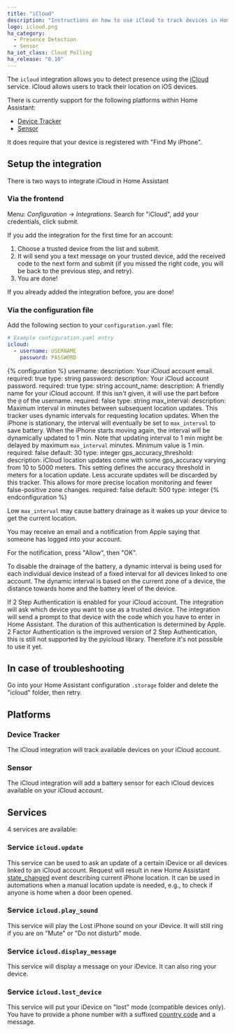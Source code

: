 ```yaml
---
title: "iCloud"
description: "Instructions on how to use iCloud to track devices in Home Assistant."
logo: icloud.png
ha_category:
  - Presence Detection
  - Sensor
ha_iot_class: Cloud Polling
ha_release: "0.10"
---
```


The `icloud` integration allows you to detect presence using the [iCloud](https://www.icloud.com/) service. iCloud allows users to track their location on iOS devices.

There is currently support for the following platforms within Home Assistant:

- [Device Tracker](#device-tracker)
- [Sensor](#sensor)

It does require that your device is registered with "Find My iPhone".

## Setup the integration

There is two ways to integrate iCloud in Home Assistant

### Via the frontend

Menu: *Configuration* -> *Integrations*. Search for "iCloud", add your credentials, click submit.

If you add the integration for the first time for an account:
1. Choose a trusted device from the list and submit.
2. It will send you a text message on your trusted device, add the received code to the next form and submit (if you missed the right code, you will be back to the previous step, and retry).
3. You are done!

If you already added the integration before, you are done!

### Via the configuration file

Add the following section to your `configuration.yaml` file:

```yaml
# Example configuration.yaml entry
icloud:
  - username: USERNAME
    password: PASSWORD
```

{% configuration %}
username:
  description: Your iCloud account email.
  required: true
  type: string
password:
  description: Your iCloud account password.
  required: true
  type: string
account_name:
  description: A friendly name for your iCloud account. If this isn't given, it will use the part before the `@` of the username.
  required: false
  type: string
max_interval:
  description: Maximum interval in minutes between subsequent location updates. This tracker uses dynamic intervals for requesting location updates. When the iPhone is stationary, the interval will eventually be set to `max_interval` to save battery. When the iPhone starts moving again, the interval will be dynamically updated to 1 min. Note that updating interval to 1 min might be delayed by maximum `max_interval` minutes. Minimum value is 1 min.
  required: false
  default: 30
  type: integer
gps_accuracy_threshold:
  description: iCloud location updates come with some gps_accuracy varying from 10 to 5000 meters. This setting defines the accuracy threshold in meters for a location update. Less accurate updates will be discarded by this tracker. This allows for more precise location monitoring and fewer false-positive zone changes.
  required: false
  default: 500
  type: integer
{% endconfiguration %}

<div class='note warning'>

Low `max_interval` may cause battery drainage as it wakes up your device to get the current location.

</div>

<div class='note warning'>
You may receive an email and a notification from Apple saying that someone has logged into your account.

For the notification, press "Allow", then "OK".
</div>

To disable the drainage of the battery, a dynamic interval is being used for each individual device instead of a fixed interval for all devices linked to one account. The dynamic interval is based on the current zone of a device, the distance towards home and the battery level of the device.

If 2 Step Authentication is enabled for your iCloud account. The integration will ask which device you want to use as a trusted device. The integration will send a prompt to that device with the code which you have to enter in Home Assistant. The duration of this authentication is determined by Apple.
2 Factor Authentication is the improved version of 2 Step Authentication, this is still not supported by the pyicloud library. Therefore it's not possible to use it yet.


## In case of troubleshooting

Go into your Home Assistant configuration `.storage` folder and delete the "icloud" folder, then retry.

## Platforms

### Device Tracker

The iCloud integration will track available devices on your iCloud account.

### Sensor

The iCloud integration will add a battery sensor for each iCloud devices available on your iCloud account.

## Services

4 services are available:

### Service `icloud.update`

This service can be used to ask an update of a certain iDevice or all devices linked to an iCloud account. Request will result in new Home Assistant [state_changed](/docs/configuration/events/#event-state_changed) event describing current iPhone location. It can be used in automations when a manual location update is needed, e.g., to check if anyone is home when a door been opened.

### Service `icloud.play_sound`

This service will play the Lost iPhone sound on your iDevice. It will still ring if you are on "Mute" or "Do not disturb" mode.

### Service `icloud.display_message`

This service will display a message on your iDevice. It can also ring your device.

### Service `icloud.lost_device`

This service will put your iDevice on "lost" mode (compatible devices only). You have to provide a phone number with a suffixed [country code](https://en.wikipedia.org/wiki/List_of_country_calling_codes) and a message.
